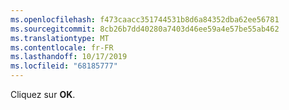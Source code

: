 ```yaml
---
ms.openlocfilehash: f473caacc351744531b8d6a84352dba62ee56781
ms.sourcegitcommit: 8cb26b7dd40280a7403d46ee59a4e57be55ab462
ms.translationtype: MT
ms.contentlocale: fr-FR
ms.lasthandoff: 10/17/2019
ms.locfileid: "68185777"
---
```

Cliquez sur **OK**.
